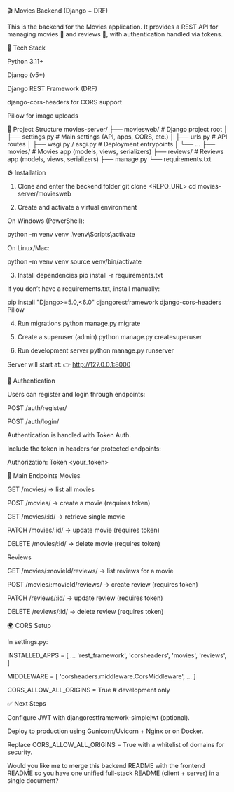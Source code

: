 🎬 Movies Backend (Django + DRF)

This is the backend for the Movies application.
It provides a REST API for managing movies 🎥 and reviews 💬, with authentication handled via tokens.

🚀 Tech Stack

Python 3.11+

Django
 (v5+)

Django REST Framework (DRF)

django-cors-headers
 for CORS support

Pillow
 for image uploads

📂 Project Structure
movies-server/
 ├── moviesweb/              # Django project root
 │    ├── settings.py        # Main settings (API, apps, CORS, etc.)
 │    ├── urls.py            # API routes
 │    ├── wsgi.py / asgi.py  # Deployment entrypoints
 │    └── ...
 ├── movies/                 # Movies app (models, views, serializers)
 ├── reviews/                # Reviews app (models, views, serializers)
 ├── manage.py
 └── requirements.txt

⚙️ Installation
1. Clone and enter the backend folder
git clone <REPO_URL>
cd movies-server/moviesweb

2. Create and activate a virtual environment

On Windows (PowerShell):

python -m venv venv
.\venv\Scripts\activate


On Linux/Mac:

python -m venv venv
source venv/bin/activate

3. Install dependencies
pip install -r requirements.txt


If you don’t have a requirements.txt, install manually:

pip install "Django>=5.0,<6.0" djangorestframework django-cors-headers Pillow

4. Run migrations
python manage.py migrate

5. Create a superuser (admin)
python manage.py createsuperuser

6. Run development server
python manage.py runserver


Server will start at:
👉 http://127.0.0.1:8000

🔐 Authentication

Users can register and login through endpoints:

POST /auth/register/

POST /auth/login/

Authentication is handled with Token Auth.

Include the token in headers for protected endpoints:

Authorization: Token <your_token>

📝 Main Endpoints
Movies

GET /movies/ → list all movies

POST /movies/ → create a movie (requires token)

GET /movies/:id/ → retrieve single movie

PATCH /movies/:id/ → update movie (requires token)

DELETE /movies/:id/ → delete movie (requires token)

Reviews

GET /movies/:movieId/reviews/ → list reviews for a movie

POST /movies/:movieId/reviews/ → create review (requires token)

PATCH /reviews/:id/ → update review (requires token)

DELETE /reviews/:id/ → delete review (requires token)

🌍 CORS Setup

In settings.py:

INSTALLED_APPS = [
    ...
    'rest_framework',
    'corsheaders',
    'movies',
    'reviews',
]

MIDDLEWARE = [
    'corsheaders.middleware.CorsMiddleware',
    ...
]

CORS_ALLOW_ALL_ORIGINS = True  # development only

✅ Next Steps

Configure JWT with djangorestframework-simplejwt (optional).

Deploy to production using Gunicorn/Uvicorn + Nginx or on Docker.

Replace CORS_ALLOW_ALL_ORIGINS = True with a whitelist of domains for security.

Would you like me to merge this backend README with the frontend README so you have one unified full-stack README (client + server) in a single document?
